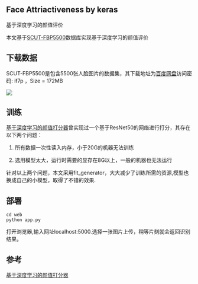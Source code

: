 ## Face Attriactiveness by keras

基于深度学习的颜值评价

本文基于[SCUT-FBP5500](https://github.com/HCIILAB/SCUT-FBP5500-Database-Release)数据库实现基于深度学习的颜值评价

## 下载数据

SCUT-FBP5500是包含5500张人脸图片的数据集，其下载地址为[百度网盘](https://pan.baidu.com/s/1Ff2W2VLJ1ZbWSeV5JbF0Iw)访问密码: if7p ，Size = 172MB

![](https://raw.githubusercontent.com/HCIILAB/SCUT-FBP5500-Database-Release/master/SCUT-FBP5500.jpg)

## 训练

[基于深度学习的颜值打分器](https://zhuanlan.zhihu.com/p/36138077)曾实现过一个基于ResNet50的网络进行打分，其存在以下两个问题：

1. 所有数据一次性读入内存，小于20G的机器无法训练

2. 选用模型太大，运行时需要的显存在8G以上，一般的机器也无法运行

针对以上两个问题，本文采用fit_generator，大大减少了训练所需的资源,模型也换成自己的小模型，取得了不错的效果.

## 部署

	cd web
	python app.py

打开浏览器,输入网址localhost:5000.选择一张图片上传，稍等片刻就会返回识别结果。

## 参考

[基于深度学习的颜值打分器](https://zhuanlan.zhihu.com/p/36138077)